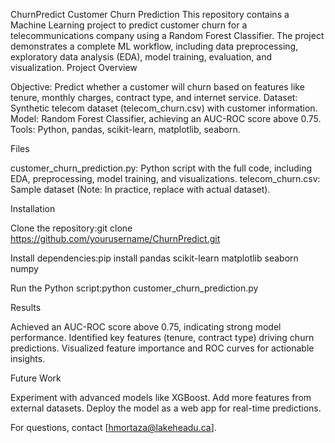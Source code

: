 ChurnPredict
Customer Churn Prediction
This repository contains a Machine Learning project to predict customer churn for a telecommunications company using a Random Forest Classifier. The project demonstrates a complete ML workflow, including data preprocessing, exploratory data analysis (EDA), model training, evaluation, and visualization.
Project Overview

Objective: Predict whether a customer will churn based on features like tenure, monthly charges, contract type, and internet service.
Dataset: Synthetic telecom dataset (telecom_churn.csv) with customer information.
Model: Random Forest Classifier, achieving an AUC-ROC score above 0.75.
Tools: Python, pandas, scikit-learn, matplotlib, seaborn.

Files

customer_churn_prediction.py: Python script with the full code, including EDA, preprocessing, model training, and visualizations.
telecom_churn.csv: Sample dataset (Note: In practice, replace with actual dataset).

Installation

Clone the repository:git clone https://github.com/yourusername/ChurnPredict.git


Install dependencies:pip install pandas scikit-learn matplotlib seaborn numpy


Run the Python script:python customer_churn_prediction.py



Results

Achieved an AUC-ROC score above 0.75, indicating strong model performance.
Identified key features (tenure, contract type) driving churn predictions.
Visualized feature importance and ROC curves for actionable insights.

Future Work

Experiment with advanced models like XGBoost.
Add more features from external datasets.
Deploy the model as a web app for real-time predictions.

For questions, contact [hmortaza@lakeheadu.ca].
